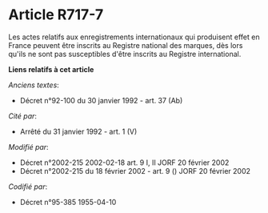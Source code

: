 # Article R717-7

Les actes relatifs aux enregistrements internationaux qui produisent effet en France peuvent être inscrits au Registre
national des marques, dès lors qu'ils ne sont pas susceptibles d'être inscrits au Registre international.

**Liens relatifs à cet article**

_Anciens textes_:

  - Décret n°92-100 du 30 janvier 1992 - art. 37 (Ab)

_Cité par_:

  - Arrêté du 31 janvier 1992 - art. 1 (V)

_Modifié par_:

  - Décret n°2002-215 2002-02-18 art. 9 I, II JORF 20 février 2002
  - Décret n°2002-215 du 18 février 2002 - art. 9 () JORF 20 février 2002

_Codifié par_:

  - Décret n°95-385 1955-04-10
